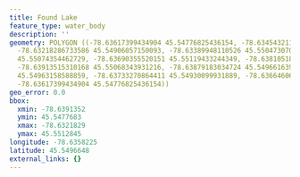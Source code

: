 ```yaml
---
title: Found Lake
feature_type: water_body
description: ''
geometry: POLYGON ((-78.63617399434904 45.54776825436154, -78.63454321126869 45.54824912002401,
  -78.63218286733586 45.54906057150093, -78.63389948110526 45.5504730702021, -78.63548734884201
  45.55074354462729, -78.63690355520151 45.55119433244349, -78.6381051848402 45.55128448957286,
  -78.63913515310168 45.55068343931216, -78.63879183034724 45.54966163911693, -78.63776186208578
  45.54963158588859, -78.63733270864411 45.54930099931889, -78.63664606313615 45.54833928187772,
  -78.63617399434904 45.54776825436154))
geo_error: 0.0
bbox:
  xmin: -78.6391352
  ymin: 45.5477683
  xmax: -78.6321829
  ymax: 45.5512845
longitude: -78.6358225
latitude: 45.5496648
external_links: {}
---
```

